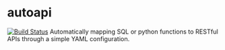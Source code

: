 # autoapi
[![Build Status](https://travis-ci.org/tangym/autoapi.svg?branch=master)](https://travis-ci.org/tangym/autoapi)
Automatically mapping SQL or python functions to RESTful APIs through a simple YAML configuration.

